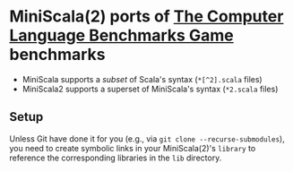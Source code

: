 # MiniScala(2) ports of [The Computer Language Benchmarks Game](http://benchmarksgame.alioth.debian.org/) benchmarks

- MiniScala supports a *subset* of Scala's syntax (`*[^2].scala` files)
- MiniScala2 supports a superset of MiniScala's syntax (`*2.scala` files)

## Setup

Unless Git have done it for you (e.g., via
`git clone --recurse-submodules`),
you need to create symbolic links in your MiniScala(2)'s `library` to
reference the corresponding libraries in the `lib` directory.
